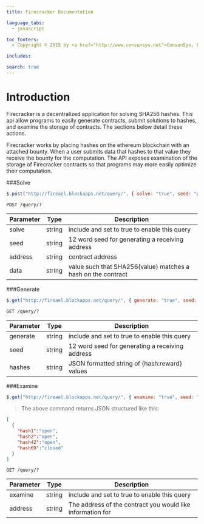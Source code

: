 ```yaml
---
title: Firecracker Documentation

language_tabs:
  - javascript

toc_footers:
  - Copyright © 2015 by <a href="http://www.consensys.net">ConsenSys, LLC</a>

includes:

search: true
---
```


# Introduction
Firecracker is a decentralized application for solving SHA256 hashes. This api allow programs to easily generate contracts, submit solutions to hashes, and examine the storage of contracts. The sections below detail these actions.

Firecracker works by placing hashes on the ethereum blockchain with an attached bounty. When a user submits data that hashes to that value they receive the bounty for the computation. The API exposes examination of the storage of Firecracker contracts so that programs may more easily optimize their computation.

###Solve

```javascript
$.post("http://fireael.blockapps.net/query/", { solve: "true", seed: "print angle evolve stick wild blue hidden danger nest bar retire north", address: "05e1e2b994e9965e12e26446143c79e72230d2a3", data:"some random data" }
```

`POST /query/?`

Parameter |	Type | Description
--------- | ---- | -----------
solve | string | include and set to true to enable this query
seed   | string | 12 word seed for generating a receiving address
address | string | contract address
data  | string | value such that SHA256(value) matches a hash on the contract

###Generate

```javascript
$.get("http://fireael.blockapps.net/query/", { generate: "true", seed: "print angle evolve stick wild blue hidden danger nest bar retire north", hashes: '{"hash1":"91c9c3ff310a53f8d179461d9af55371c78b67c38ab030bf9c026693ca495399"}'} );
```

`GET /query/?`

Parameter |	Type | Description
--------- | ---- | -----------
generate | string | include and set to true to enable this query
seed   | string | 12 word seed for generating a receiving address
hashes   | string | JSON formatted string of {hash:reward} values


###Examine

```javascript
$.get("http://fireael.blockapps.net/query/", { examine: "true", seed: "print angle evolve stick wild blue hidden danger nest bar retire north", address: "05e1e2b994e9965e12e26446143c79e72230d2a3", data:"some random data" }
```

>The above command returns JSON structured like this:

```json
[
  {
    "hash1":"open",
    "hash2":"open",
    "hash42":"open",
    "hash69":"closed"
  }
]
```

`GET /query/?`

Parameter |	Type | Description
--------- | ---- | -----------
examine | string | include and set to true to enable this query
address   | string | The address of the contract you would like information for

